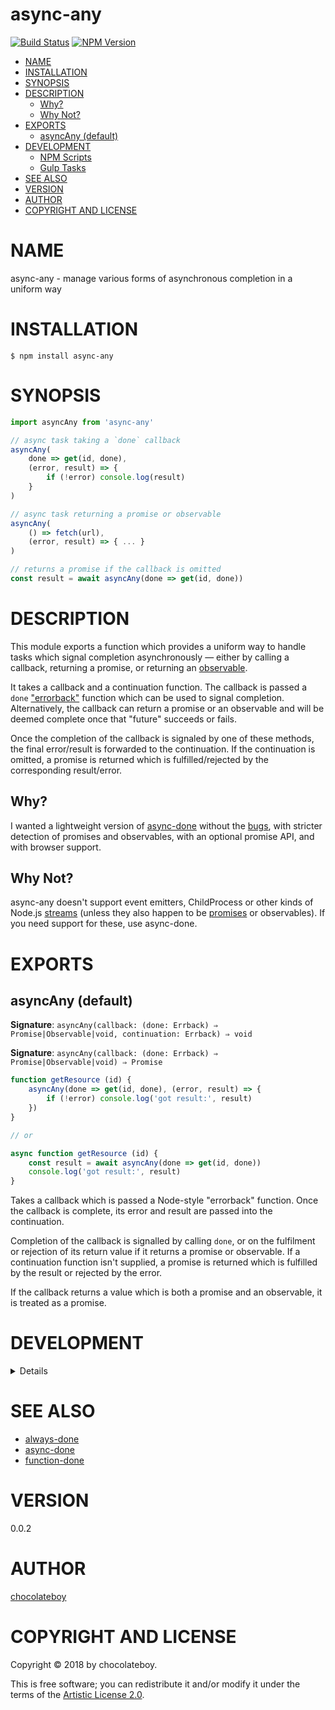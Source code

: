 # async-any

[![Build Status](https://secure.travis-ci.org/chocolateboy/async-any.svg)](http://travis-ci.org/chocolateboy/async-any)
[![NPM Version](http://img.shields.io/npm/v/async-any.svg)](https://www.npmjs.org/package/async-any)

<!-- START doctoc generated TOC please keep comment here to allow auto update -->
<!-- DON'T EDIT THIS SECTION, INSTEAD RE-RUN doctoc TO UPDATE -->

- [NAME](#name)
- [INSTALLATION](#installation)
- [SYNOPSIS](#synopsis)
- [DESCRIPTION](#description)
  - [Why?](#why)
  - [Why Not?](#why-not)
- [EXPORTS](#exports)
  - [asyncAny (default)](#asyncany-default)
- [DEVELOPMENT](#development)
  - [NPM Scripts](#npm-scripts)
  - [Gulp Tasks](#gulp-tasks)
- [SEE ALSO](#see-also)
- [VERSION](#version)
- [AUTHOR](#author)
- [COPYRIGHT AND LICENSE](#copyright-and-license)

<!-- END doctoc generated TOC please keep comment here to allow auto update -->

# NAME

async-any - manage various forms of asynchronous completion in a uniform way

# INSTALLATION

    $ npm install async-any

# SYNOPSIS

```javascript
import asyncAny from 'async-any'

// async task taking a `done` callback
asyncAny(
    done => get(id, done),
    (error, result) => {
        if (!error) console.log(result)
    }
)

// async task returning a promise or observable
asyncAny(
    () => fetch(url),
    (error, result) => { ... }
)

// returns a promise if the callback is omitted
const result = await asyncAny(done => get(id, done))
```

# DESCRIPTION

This module exports a function which provides a uniform way to handle tasks which
signal completion asynchronously — either by calling a callback, returning a promise,
or returning an [observable](https://github.com/tc39/proposal-observable).

It takes a callback and a continuation function. The callback is passed a `done`
["errorback"](http://thenodeway.io/posts/understanding-error-first-callbacks/)
function which can be used to signal completion. Alternatively, the callback can
return a promise or an observable and will be deemed complete once that "future"
succeeds or fails.

Once the completion of the callback is signaled by one of these methods, the final
error/result is forwarded to the continuation. If the continuation is omitted,
a promise is returned which is fulfilled/rejected by the corresponding result/error.

## Why?

I wanted a lightweight version of [async-done](https://www.npmjs.com/package/async-done)
without the [bugs](https://github.com/gulpjs/async-done/issues/36), with stricter detection
of promises and observables, with an optional promise API, and with browser support.

## Why Not?

async-any doesn't support event emitters, ChildProcess or other kinds of Node.js
[streams](https://github.com/substack/stream-handbook) (unless they also happen to
be [promises](https://github.com/sindresorhus/cp-file) or observables).
If you need support for these, use async-done.

# EXPORTS

## asyncAny (default)

**Signature**: `asyncAny(callback: (done: Errback) ⇒ Promise|Observable|void, continuation: Errback) ⇒ void`

**Signature**: `asyncAny(callback: (done: Errback) ⇒ Promise|Observable|void) ⇒ Promise`

```javascript
function getResource (id) {
    asyncAny(done => get(id, done), (error, result) => {
        if (!error) console.log('got result:', result)
    })
}

// or

async function getResource (id) {
    const result = await asyncAny(done => get(id, done))
    console.log('got result:', result)
}
```

Takes a callback which is passed a Node-style "errorback" function. Once the callback is complete,
its error and result are passed into the continuation.

Completion of the callback is signalled by calling `done`, or on the fulfilment or rejection of its
return value if it returns a promise or observable. If a continuation function isn't supplied,
a promise is returned which is fulfilled by the result or rejected by the error.

If the callback returns a value which is both a promise and an observable, it is treated as a promise.

# DEVELOPMENT

<details>

## NPM Scripts

The following NPM scripts are available:

* test - lint the codebase, compile the library, and run the test suite

## Gulp Tasks

The following Gulp tasks are available:

* build - compile the library and save it to the target directory
* clean - remove the target directory and its contents
* default - run the `lint` and `build` tasks
* dump:config - print the build config settings to the console
* lint - check and report style and usage errors in the gulpfile, source file(s) and test file(s)

</details>

# SEE ALSO

* [always-done](https://www.npmjs.com/package/always-done)
* [async-done](https://www.npmjs.com/package/async-done)
* [function-done](https://www.npmjs.com/package/function-done)

# VERSION

0.0.2

# AUTHOR

[chocolateboy](mailto:chocolate@cpan.org)

# COPYRIGHT AND LICENSE

Copyright © 2018 by chocolateboy.

This is free software; you can redistribute it and/or modify it under the
terms of the [Artistic License 2.0](http://www.opensource.org/licenses/artistic-license-2.0.php).

